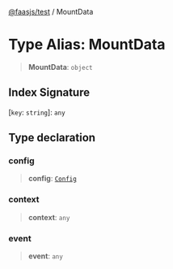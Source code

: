 [@faasjs/test](../README.md) / MountData

# Type Alias: MountData

> **MountData**: `object`

## Index Signature

 \[`key`: `string`\]: `any`

## Type declaration

### config

> **config**: [`Config`](Config.md)

### context

> **context**: `any`

### event

> **event**: `any`
